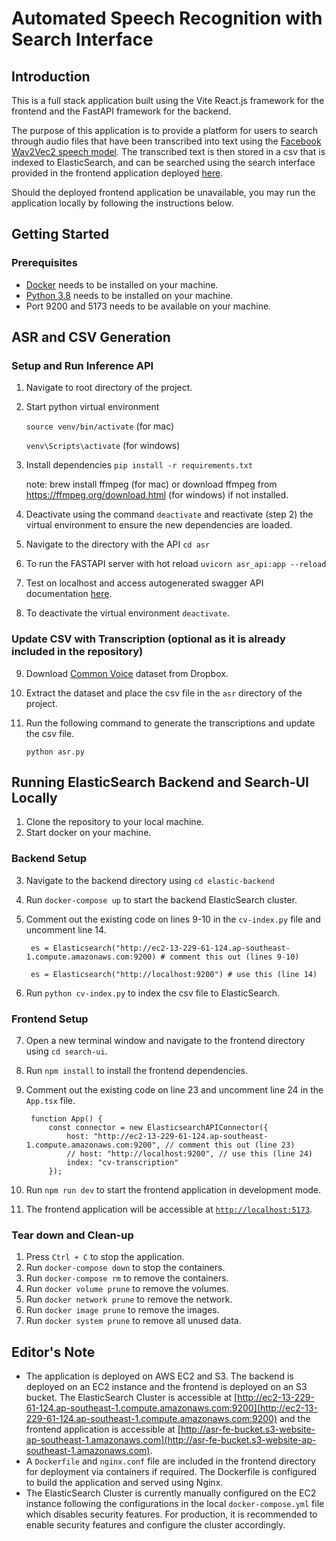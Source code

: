 # Automated Speech Recognition with Search Interface

## Introduction
This is a full stack application built using the Vite React.js framework for the frontend and the FastAPI framework for the backend.


The purpose of this application is to provide a platform for users to search through audio files that have been transcribed into text using the [Facebook Wav2Vec2 speech model](https://huggingface.co/facebook/wav2vec2-large-960h). The transcribed text is then stored in a csv that is indexed to ElasticSearch, and can be searched using the search interface provided in the frontend application deployed [here](http://asr-fe-bucket.s3-website-ap-southeast-1.amazonaws.com).

Should the deployed frontend application be unavailable, you may run the application locally by following the instructions below.

## Getting Started


### Prerequisites
- [Docker](https://docs.docker.com/get-docker/) needs to be installed on your machine.
- [Python 3.8](https://www.python.org/downloads/release/python-380/) needs to be installed on your machine.
- Port 9200 and 5173 needs to be available on your machine.

## ASR and CSV Generation

### Setup and Run Inference API

1. Navigate to root directory of the project.
2. Start python virtual environment

    ```source venv/bin/activate``` (for mac)

    ```venv\Scripts\activate``` (for windows)

3. Install dependencies
```pip install -r requirements.txt```

    note: brew install ffmpeg (for mac) or download ffmpeg from https://ffmpeg.org/download.html (for windows) if not installed.

4. Deactivate using the command ```deactivate``` and reactivate (step 2) the virtual environment to ensure the new dependencies are loaded.

5. Navigate to the directory with the API
```cd asr```

6. To run the FASTAPI server with hot reload
```uvicorn asr_api:app --reload```

7. Test on localhost and access autogenerated swagger API documentation [here](http://127.0.0.1:8000/docs).

8. To deactivate the virtual environment
```deactivate```.

### Update CSV with Transcription (optional as it is already included in the repository)
9. Download [Common Voice](https://www.dropbox.com/scl/fi/i9yvfqpf7p8uye5o8k1sj/common_voice.zip?rlkey=lz3dtjuhekc3xw4jnoeoqy5yu&dl=0) dataset from Dropbox.
10. Extract the dataset and place the csv file in the ```asr``` directory of the project.
11. Run the following command to generate the transcriptions and update the csv file.

    ```python asr.py``` 


## Running ElasticSearch Backend and Search-UI Locally
1. Clone the repository to your local machine.
2. Start docker on your machine.

### Backend Setup
3. Navigate to the backend directory using `cd elastic-backend`
4. Run `docker-compose up` to start the backend ElasticSearch cluster.
5. Comment out the existing code on lines 9-10 in the ```cv-index.py``` file and uncomment line 14.

        es = Elasticsearch("http://ec2-13-229-61-124.ap-southeast-1.compute.amazonaws.com:9200) # comment this out (lines 9-10)

        es = Elasticsearch("http://localhost:9200") # use this (line 14)
6. Run ```python cv-index.py``` to index the csv file to ElasticSearch.

### Frontend Setup
7. Open a new terminal window and navigate to the frontend directory using `cd search-ui`.
8. Run `npm install` to install the frontend dependencies.
9. Comment out the existing code on line 23 and uncomment line 24 in the `App.tsx` file.

        function App() {
            const connector = new ElasticsearchAPIConnector({
                host: "http://ec2-13-229-61-124.ap-southeast-1.compute.amazonaws.com:9200", // comment this out (line 23)
                // host: "http://localhost:9200", // use this (line 24)
                index: "cv-transcription"
            });
  
10. Run `npm run dev` to start the frontend application in development mode.
11. The frontend application will be accessible at [`http://localhost:5173`](http://localhost:5173).


### Tear down and Clean-up
1. Press `Ctrl + C` to stop the application.
2. Run `docker-compose down` to stop the containers.
3. Run `docker-compose rm` to remove the containers.
4. Run `docker volume prune` to remove the volumes.
5. Run `docker network prune` to remove the network.
6. Run `docker image prune` to remove the images.
7. Run `docker system prune` to remove all unused data.

## Editor's Note
- The application is deployed on AWS EC2 and S3. The backend is deployed on an EC2 instance and the frontend is deployed on an S3 bucket. The ElasticSearch Cluster is accessible at [http://ec2-13-229-61-124.ap-southeast-1.compute.amazonaws.com:9200](http://ec2-13-229-61-124.ap-southeast-1.compute.amazonaws.com:9200) and the frontend application is accessible at [http://asr-fe-bucket.s3-website-ap-southeast-1.amazonaws.com](http://asr-fe-bucket.s3-website-ap-southeast-1.amazonaws.com).
- A ```Dockerfile``` and ```nginx.conf``` file are included in the frontend directory for deployment via containers if required. The Dockerfile is configured to build the application and served using Nginx.
- The ElasticSearch Cluster is currently manually configured on the EC2 instance following the configurations in the local ```docker-compose.yml``` file which disables security features. For production, it is recommended to enable security features and configure the cluster accordingly.